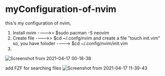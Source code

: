 # myConfiguration-of-nvim
this's my configuration of nvim, 

1. Install nvim  ---->> $sudo pacman -S neovim
2. Create file   ---->> $cd ~/.confg/nvim and create a file "touch init.vim"  so, you have foloder ----> $cd ~/.config/nvim/init.vim
3. 

![Screenshot from 2021-04-17 00-18-38](https://user-images.githubusercontent.com/55346618/115098609-e8252e80-9f6b-11eb-8097-7d0c8eb5dbc6.png)


add FZF for searching files
![Screenshot from 2021-04-17 11-39-43](https://user-images.githubusercontent.com/55346618/115099562-ac8d6300-9f71-11eb-8313-e5d7aac850fa.png)
